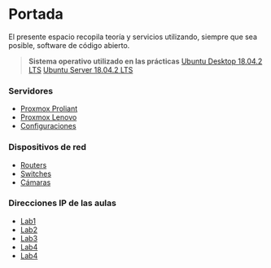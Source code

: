 <!-- TITLE: Bienvenidos -->
<!-- SUBTITLE: Wiki del ITEL -->

# Portada
El presente espacio recopila teoría y servicios utilizando, siempre que sea posible, software de código abierto.
> **Sistema operativo utilizado en las prácticas**
>  [Ubuntu Desktop 18.04.2 LTS](http://releases.ubuntu.com/18.04.2/ubuntu-18.04.2-desktop-amd64.iso)
>  [Ubuntu Server 18.04.2 LTS](http://releases.ubuntu.com/18.04.2/ubuntu-18.04.2-live-server-amd64.iso)


### Servidores
* [Proxmox Proliant](proliant)
* [Proxmox Lenovo](lenovo)
* [Configuraciones](serverconfig)

### Dispositivos de red
* [Routers](routers)
* [Switches](switches)
* [Cámaras](camaras)
### Direcciones IP de las aulas
* [Lab1](laboratorio1)
* [Lab2](laboratorio2)
* [Lab3](laboratorio3)
* [Lab4](laboratorio4)
* [Lab4](laboratorio4)


